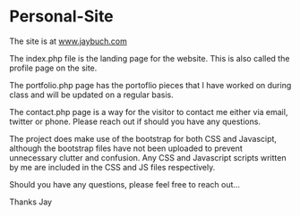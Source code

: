 # Personal-Site
The site is at www.jaybuch.com

The index.php file is the landing page for the website. This is also called the profile page on the site.

The portfolio.php page has the portoflio pieces that I have worked on during class and will be updated on a regular basis.

The contact.php page is a way for the visitor to contact me either via email, twitter or phone. Please reach out if should you have any questions.

The project does make use of the bootstrap for both CSS and Javascipt, although the bootstrap files have not been uploaded to prevent unnecessary clutter and confusion.
Any CSS and Javascript scripts written by me are included in the CSS and JS files respectively.

Should you have any questions, please feel free to reach out...

Thanks
Jay
